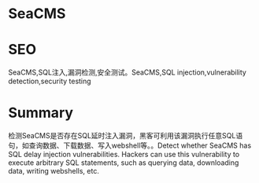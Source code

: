 # SeaCMS
# SEO
SeaCMS,SQL注入,漏洞检测,安全测试。SeaCMS,SQL injection,vulnerability detection,security testing
# Summary
检测SeaCMS是否存在SQL延时注入漏洞，黑客可利用该漏洞执行任意SQL语句，如查询数据、下载数据、写入webshell等。。Detect whether SeaCMS has SQL delay injection vulnerabilities. Hackers can use this vulnerability to execute arbitrary SQL statements, such as querying data, downloading data, writing webshells, etc.
